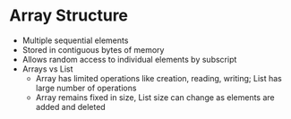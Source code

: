 # Array Structure
- Multiple sequential elements
- Stored in contiguous bytes of memory
- Allows random access to individual elements by subscript
- Arrays vs List
    - Array has limited operations like creation, reading, writing; List has large number of operations
    - Array remains fixed in size, List size can change as elements are added and deleted
